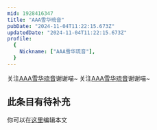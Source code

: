 ```yaml
---
mid: 1928416347
title: "AAA雪华琉音"
pubDate: "2024-11-04T11:22:15.673Z"
updatedDate: "2024-11-04T11:22:15.673Z"
profile:
  {
    Nickname: ["AAA雪华琉音"],
  }
---
```


关注[AAA雪华琉音](https://space.bilibili.com/1928416347)谢谢喵~ 关注[AAA雪华琉音](https://space.bilibili.com/1928416347)谢谢喵~

## 此条目有待补充
你可以在[这里](https://github.com/Yuhanawa/VTuber.ICU-Content/edit/master/v/AAA雪华琉音/index.md)编辑本文
